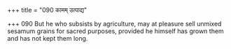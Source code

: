 +++
title = "090 कामम् उत्पाद्य"

+++
090	But he who subsists by agriculture, may at pleasure sell unmixed sesamum grains for sacred purposes, provided he himself has grown them and has not kept them long.